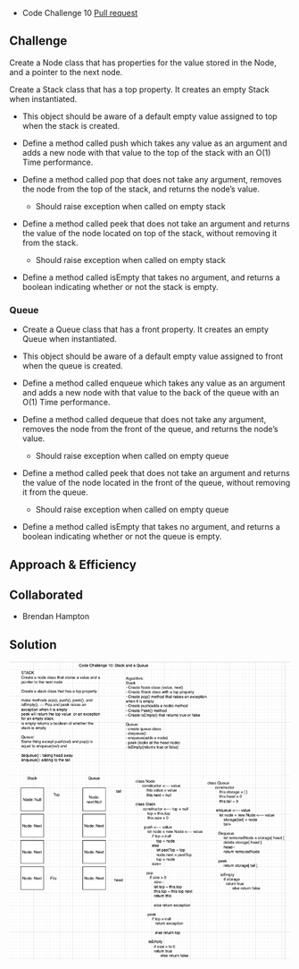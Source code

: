 - Code Challenge 10 [Pull request](https://github.com/Chris-Bortel/data-structures-and-algorithms/pull/44)

## Challenge

<!-- Description of the challenge -->

Create a Node class that has properties for the value stored in the Node, and a pointer to the next node.

Create a Stack class that has a top property. It creates an empty Stack when instantiated.

- This object should be aware of a default empty value assigned to top when the stack is created.
- Define a method called push which takes any value as an argument and adds a new node with that value to the top of the stack with an O(1) Time performance.
- Define a method called pop that does not take any argument, removes the node from the top of the stack, and returns the node’s value.

  - Should raise exception when called on empty stack

- Define a method called peek that does not take an argument and returns the value of the node located on top of the stack, without removing it from the stack.

  - Should raise exception when called on empty stack

- Define a method called isEmpty that takes no argument, and returns a boolean indicating whether or not the stack is empty.

### Queue

- Create a Queue class that has a front property. It creates an empty Queue when instantiated.

- This object should be aware of a default empty value assigned to front when the queue is created.

- Define a method called enqueue which takes any value as an argument and adds a new node with that value to the back of the queue with an O(1) Time performance.

- Define a method called dequeue that does not take any argument, removes the node from the front of the queue, and returns the node’s value.

  - Should raise exception when called on empty queue

- Define a method called peek that does not take an argument and returns the value of the node located in the front of the queue, without removing it from the queue.

  - Should raise exception when called on empty queue

- Define a method called isEmpty that takes no argument, and returns a boolean indicating whether or not the queue is empty.

## Approach & Efficiency

<!-- What approach did you take? Why? What is the Big O space/time for this approach? -->

## Collaborated

- Brendan Hampton

## Solution

![](stack-and-queue.png)

<!-- Description of each method publicly available to your Linked List -->
